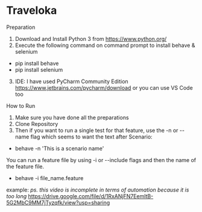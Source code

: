 # Traveloka

Preparation
1. Download and Install Python 3 from https://www.python.org/
2. Execute the following command on command prompt to install behave & selenium
- pip install behave
- pip install selenium
3. IDE: I have used PyCharm Community Edition https://www.jetbrains.com/pycharm/download or you can use VS Code too

How to Run
1. Make sure you have done all the preparations
2. Clone Repository
3. Then if you want to run a single test for that feature, use the -n or --name flag which seems to want the text after Scenario:
- behave -n 'This is a scenario name'

You can run a feature file by using -i or --include flags and then the name of the feature file.
- behave -i file_name.feature

example:
_ps. this video is incomplete in terms of automation because it is too long_
https://drive.google.com/file/d/1RxANjFN7EemltB-5G2MbC9MM7jTyzqfk/view?usp=sharing

